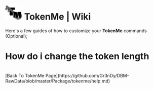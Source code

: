 # ![app icon](https://github.com/Gr3nDy/DBM-RawData/blob/master/Package/tokenme/Screenshot/icon.png) TokenMe | Wiki
Here's a few guides of how to customize your **TokenMe** commands (Optional);

# How do i change the token length

<br>
[Back To TokenMe Page](https://github.com/Gr3nDy/DBM-RawData/blob/master/Package/tokenme/help.md)
